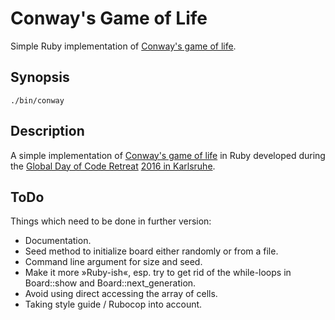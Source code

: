 # Conway's Game of Life
Simple Ruby implementation of [Conway's game of life][1].

## Synopsis
    ./bin/conway

## Description
A simple implementation of [Conway's game of life][1] in Ruby developed during the [Global Day of Code Retreat][2] [2016 in Karlsruhe][3].

## ToDo
Things which need to be done in further version:

* Documentation.
* Seed method to initialize board either randomly or from a file.
* Command line argument for size and seed.
* Make it more »Ruby-ish«, esp. try to get rid of the while-loops in Board::show and Board::next_generation.
* Avoid using direct accessing the array of cells.
* Taking style guide / Rubocop into account.

[1]: https://en.wikipedia.org/wiki/Conway%27s_Game_of_Life
[2]: http://globalday.coderetreat.org
[3]: https://www.softwerkskammer.org/activities/ka-gdcr-16